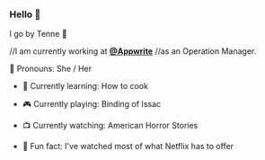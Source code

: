 ### Hello 👋

I go by Tenne 🧺

//I am currently working at  **[@Appwrite](https://github.com/appwrite)**
//as an Operation Manager.

🖤 Pronouns: She / Her

- 🌱 Currently learning: How to cook 
- 🎮 Currently playing: Binding of Issac 
- 📺 Currently watching: American Horror Stories

- 🎥 Fun fact: I've watched most of what Netflix has to offer

<!--
**TenneG/TenneG** is a ✨ _special_ ✨ repository because its `README.md` (this file) appears on your GitHub profile.

Here are some ideas to get you started:

- 🔭 I’m currently working on ...
- 🌱 I’m currently learning ...
- 👯 I’m looking to collaborate on ...
- 🤔 I’m looking for help with ...
- 💬 Ask me about ...
- 📫 How to reach me: ...
- 😄 Pronouns: ...
- ⚡ Fun fact: ...
-->
